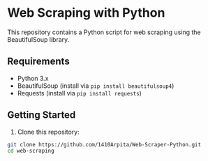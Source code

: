 # Web Scraping with Python

This repository contains a Python script for web scraping using the BeautifulSoup library.

## Requirements

- Python 3.x
- BeautifulSoup (install via `pip install beautifulsoup4`)
- Requests (install via `pip install requests`)

## Getting Started

1. Clone this repository:

```bash
git clone https://github.com/1410Arpita/Web-Scraper-Python.git
cd web-scraping
